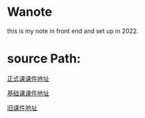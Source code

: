 # Wanote

this is my note in front end and set up in 2022.

# source Path:

[正式课课件地址](https://vgbixa7nr9.feishu.cn/drive/folder/fldcnBVdaLZMMFlsgBAlSOhVyKK)

[基础课课件地址](https://vgbixa7nr9.feishu.cn/drive/folder/fldcn2iD6t7xkDRiVH1TCcpENwb)

[旧课件地址](https://vgbixa7nr9.feishu.cn/sheets/shtcnkd1pZbpd9YguydlEh9jYBB)
